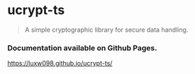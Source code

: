 # ucrypt-ts

> A simple cryptographic library for secure data handling.

### **Documentation available on Github Pages.**

https://luxw098.github.io/ucrypt-ts/
